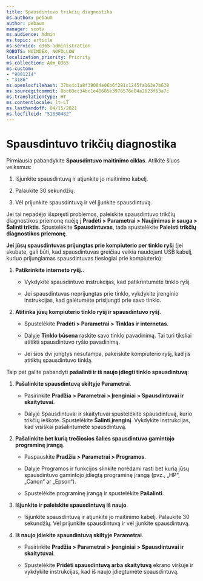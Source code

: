 ```yaml
---
title: Spausdintuvo trikčių diagnostika
ms.author: pebaum
author: pebaum
manager: scotv
ms.audience: Admin
ms.topic: article
ms.service: o365-administration
ROBOTS: NOINDEX, NOFOLLOW
localization_priority: Priority
ms.collection: Adm_O365
ms.custom:
- "9001214"
- "3186"
ms.openlocfilehash: 37bc4c1a8f39084e06b6f291c1245fa163e7b638
ms.sourcegitcommit: 8bc60ec34bc1e40685e3976576e04a2623f63a7c
ms.translationtype: HT
ms.contentlocale: lt-LT
ms.lasthandoff: 04/15/2021
ms.locfileid: "51830482"
---
```

# <a name="troubleshoot-your-printer"></a>Spausdintuvo trikčių diagnostika

Pirmiausia pabandykite **Spausdintuvo maitinimo ciklas**. Atlikite šiuos veiksmus:

1. Išjunkite spausdintuvą ir atjunkite jo maitinimo kabelį.

2. Palaukite 30 sekundžių.

3. Vėl prijunkite spausdintuvą ir vėl įjunkite spausdintuvą.

Jei tai nepadėjo išspręsti problemos, paleiskite spausdintuvo trikčių diagnostikos priemonę nuėję į **Pradėti > Parametrai > Naujinimas ir sauga > Šalinti triktis**. Spustelėkite **Spausdintuvas**, tada spustelėkite **Paleisti trikčių diagnostikos priemonę**.

**Jei jūsų spausdintuvas prijungtas prie kompiuterio per tinklo ryšį** (jei skubate, gali būti, kad spausdintuvas greičiau veikia naudojant USB kabelį, kuriuo prijungiamas spausdintuvas tiesiogiai prie kompiuterio):

1. **Patikrinkite interneto ryšį.**.
    
    - Vykdykite spausdintuvo instrukcijas, kad patikrintumėte tinklo ryšį.

    - Jei spausdintuvas neprijungtas prie tinklo, vykdykite įrenginio instrukcijas, kad galėtumėte prisijungti prie savo tinklo.

2. **Atitinka jūsų kompiuterio tinklo ryšį ir spausdintuvo ryšį**.

    - Spustelėkite **Pradėti > Parametrai > Tinklas ir internetas**.

    - Dalyje **Tinklo būsena** raskite savo tinklo pavadinimą. Tai turi tiksliai atitikti spausdintuvo ryšio pavadinimą.

    - Jei šios dvi jungtys nesutampa, pakeiskite kompiuterio ryšį, kad jis atitiktų spausdintuvo tinklą.

Taip pat galite pabandyti **pašalinti ir iš naujo įdiegti tinklo spausdintuvą**:

1. **Pašalinkite spausdintuvą skiltyje Parametrai**.

    - Pasirinkite **Pradžia > Parametrai > Įrenginiai > Spausdintuvai ir skaitytuvai**.

    - Dalyje Spausdintuvai ir skaitytuvai spustelėkite spausdintuvą, kurio trikčių ieškote. Spustelėkite **Šalinti įrenginį**. Vykdykite instrukcijas, kad visiškai pašalintumėte spausdintuvą.

2. **Pašalinkite bet kurią trečiosios šalies spausdintuvo gamintojo programinę įrangą**.

    - Paspauskite **Pradžia > Parametrai > Programos**.

    - Dalyje Programos ir funkcijos slinkite norėdami rasti bet kurią jūsų spausdintuvo gamintojo įdiegtą programinę įrangą (pvz., „HP“, „Canon“ ar „Epson“).

    - Spustelėkite programinę įrangą ir spustelėkite **Pašalinti**.

3. **Išjunkite ir paleiskite spausdintuvą iš naujo**.

    - Išjunkite spausdintuvą ir atjunkite jo maitinimo kabelį. Palaukite 30 sekundžių. Vėl prijunkite spausdintuvą ir vėl įjunkite spausdintuvą.

4. **Iš naujo įdiekite spausdintuvą skiltyje Parametrai**.

    - Pasirinkite **Pradžia > Parametrai > Įrenginiai > Spausdintuvai ir skaitytuvai**.
 
    - Spustelėkite **Pridėti spausdintuvą arba skaitytuvą** ekrano viršuje ir vykdykite instrukcijas, kad iš naujo įdiegtumėte spausdintuvą.
